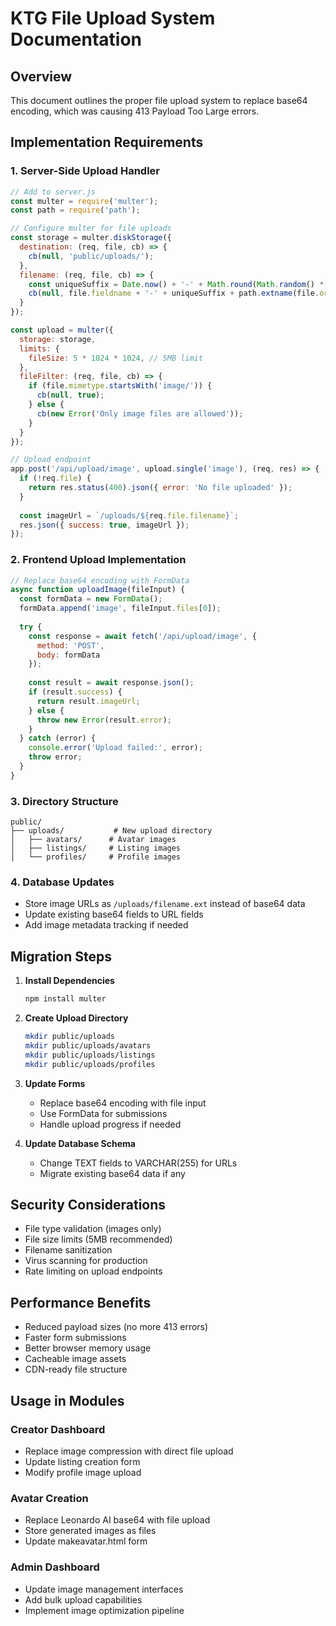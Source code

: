 # KTG File Upload System Documentation

## Overview
This document outlines the proper file upload system to replace base64 encoding, which was causing 413 Payload Too Large errors.

## Implementation Requirements

### 1. Server-Side Upload Handler
```javascript
// Add to server.js
const multer = require('multer');
const path = require('path');

// Configure multer for file uploads
const storage = multer.diskStorage({
  destination: (req, file, cb) => {
    cb(null, 'public/uploads/');
  },
  filename: (req, file, cb) => {
    const uniqueSuffix = Date.now() + '-' + Math.round(Math.random() * 1E9);
    cb(null, file.fieldname + '-' + uniqueSuffix + path.extname(file.originalname));
  }
});

const upload = multer({
  storage: storage,
  limits: {
    fileSize: 5 * 1024 * 1024, // 5MB limit
  },
  fileFilter: (req, file, cb) => {
    if (file.mimetype.startsWith('image/')) {
      cb(null, true);
    } else {
      cb(new Error('Only image files are allowed'));
    }
  }
});

// Upload endpoint
app.post('/api/upload/image', upload.single('image'), (req, res) => {
  if (!req.file) {
    return res.status(400).json({ error: 'No file uploaded' });
  }
  
  const imageUrl = `/uploads/${req.file.filename}`;
  res.json({ success: true, imageUrl });
});
```

### 2. Frontend Upload Implementation
```javascript
// Replace base64 encoding with FormData
async function uploadImage(fileInput) {
  const formData = new FormData();
  formData.append('image', fileInput.files[0]);
  
  try {
    const response = await fetch('/api/upload/image', {
      method: 'POST',
      body: formData
    });
    
    const result = await response.json();
    if (result.success) {
      return result.imageUrl;
    } else {
      throw new Error(result.error);
    }
  } catch (error) {
    console.error('Upload failed:', error);
    throw error;
  }
}
```

### 3. Directory Structure
```
public/
├── uploads/           # New upload directory
│   ├── avatars/      # Avatar images
│   ├── listings/     # Listing images
│   └── profiles/     # Profile images
```

### 4. Database Updates
- Store image URLs as `/uploads/filename.ext` instead of base64 data
- Update existing base64 fields to URL fields
- Add image metadata tracking if needed

## Migration Steps

1. **Install Dependencies**
   ```bash
   npm install multer
   ```

2. **Create Upload Directory**
   ```bash
   mkdir public/uploads
   mkdir public/uploads/avatars
   mkdir public/uploads/listings
   mkdir public/uploads/profiles
   ```

3. **Update Forms**
   - Replace base64 encoding with file input
   - Use FormData for submissions
   - Handle upload progress if needed

4. **Update Database Schema**
   - Change TEXT fields to VARCHAR(255) for URLs
   - Migrate existing base64 data if any

## Security Considerations

- File type validation (images only)
- File size limits (5MB recommended)
- Filename sanitization
- Virus scanning for production
- Rate limiting on upload endpoints

## Performance Benefits

- Reduced payload sizes (no more 413 errors)
- Faster form submissions
- Better browser memory usage
- Cacheable image assets
- CDN-ready file structure

## Usage in Modules

### Creator Dashboard
- Replace image compression with direct file upload
- Update listing creation form
- Modify profile image upload

### Avatar Creation
- Replace Leonardo AI base64 with file upload
- Store generated images as files
- Update makeavatar.html form

### Admin Dashboard
- Update image management interfaces
- Add bulk upload capabilities
- Implement image optimization pipeline